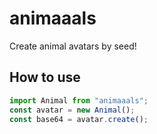 # animaaals

Create animal avatars by seed!

## How to use

```js
import Animal from "animaaals";
const avatar = new Animal();
const base64 = avatar.create();
```
